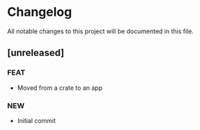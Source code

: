 # Changelog

All notable changes to this project will be documented in this file.

## [unreleased]

### FEAT

- Moved from a crate to an app

### NEW

- Initial commit

<!-- generated by git-cliff -->
